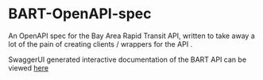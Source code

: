 # BART-OpenAPI-spec
An OpenAPI spec for the Bay Area Rapid Transit API, written to take away a lot of the pain of creating clients / wrappers for the API .

SwaggerUI generated interactive documentation of the BART API can be viewed [here](https://airikwarren.github.io/BART-OpenAPI-spec/)
